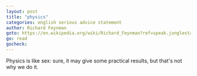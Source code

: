 ```yaml
---
layout: post
title: "physics"
categories: english serious advice statement
author: Richard Feynman
goto: https://en.wikipedia.org/wiki/Richard_Feynman?ref=speak.junglestar.org
go: read
gocheck:
---
```

Physics is like sex: sure, it may give some practical results, but that's not why we do it.
